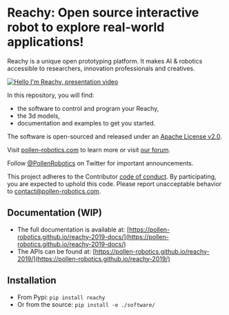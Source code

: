 # Reachy: Open source interactive robot to explore real-world applications!

Reachy is a unique open prototyping platform. It makes AI & robotics accessible to researchers, innovation professionals and creatives. 

[![Hello I'm Reachy, presentation video](https://img.youtube.com/vi/iSL39WFxCLE/0.jpg)](https://www.youtube.com/watch?v=iSL39WFxCLE)

In this repository, you will find:
* the software to control and program your Reachy,
* the 3d models,
* documentation and examples to get you started.

The software is open-sourced and released under an [Apache License v2.0](./software/LICENSE).

Visit [pollen-robotics.com](https://pollen-robotics.com) to learn more or visit [our forum](https://forum.pollen-robotics.com).

Follow [@PollenRobotics](https://twitter.com/pollenrobotics) on Twitter for important announcements.

This project adheres to the Contributor [code of conduct](CODE_OF_CONDUCT.md). By participating, you are expected to uphold this code. Please report unacceptable behavior to [contact@pollen-robotics.com](mailto:contact@pollen-robotics.com).

## Documentation (WIP)

* The full documentation is available at: [https://pollen-robotics.github.io/reachy-2019-docs/](https://pollen-robotics.github.io/reachy-2019-docs/)
* The APIs can be found at: [https://pollen-robotics.github.io/reachy-2019/](https://pollen-robotics.github.io/reachy-2019/)

## Installation

* From Pypi: ```pip install reachy```
* Or from the source: ```pip install -e ./software/```
